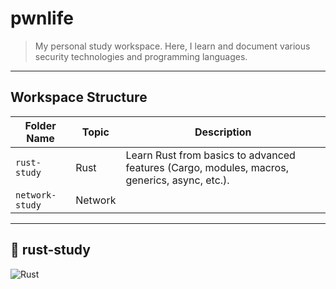 # pwnlife

> My personal study workspace. Here, I learn and document various security technologies and programming languages.

---

## Workspace Structure

| Folder Name      | Topic         | Description                                                                                  |
| ---------------- | ------------- | -------------------------------------------------------------------------------------------- |
| `rust-study`     | Rust          | Learn Rust from basics to advanced features (Cargo, modules, macros, generics, async, etc.). |
| `network-study`  | Network       |                                                                                              |

---

## 📂 rust-study

![Rust](https://img.shields.io/badge/Rust-000000?style=flat\&logo=Rust\&logoColor=white)

